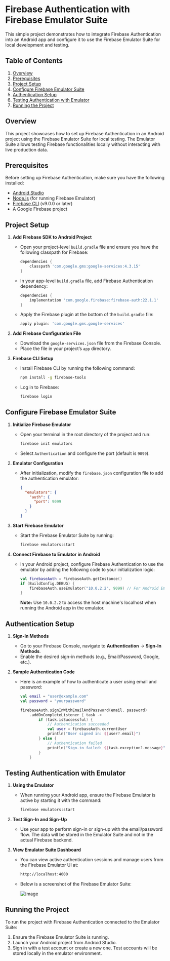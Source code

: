 # Firebase Authentication with Firebase Emulator Suite

This simple project demonstrates how to integrate Firebase Authentication into an Android app and configure it to use the Firebase Emulator Suite for local development and testing.

## Table of Contents
1. [Overview](#overview)
2. [Prerequisites](#prerequisites)
3. [Project Setup](#project-setup)
4. [Configure Firebase Emulator Suite](#configure-firebase-emulator-suite)
5. [Authentication Setup](#authentication-setup)
6. [Testing Authentication with Emulator](#testing-authentication-with-emulator)
7. [Running the Project](#running-the-project)

## Overview
This project showcases how to set up Firebase Authentication in an Android project using the Firebase Emulator Suite for local testing. The Emulator Suite allows testing Firebase functionalities locally without interacting with live production data.

## Prerequisites
Before setting up Firebase Authentication, make sure you have the following installed:
- [Android Studio](https://developer.android.com/studio)
- [Node.js](https://nodejs.org/) (for running Firebase Emulator)
- [Firebase CLI](https://firebase.google.com/docs/cli) (v9.0.0 or later)
- A Google Firebase project

## Project Setup

1. **Add Firebase SDK to Android Project**  
   - Open your project-level `build.gradle` file and ensure you have the following classpath for Firebase:

     ```groovy
     dependencies {
         classpath 'com.google.gms:google-services:4.3.15'
     }
     ```

   - In your app-level `build.gradle` file, add Firebase Authentication dependency:

     ```groovy
     dependencies {
         implementation 'com.google.firebase:firebase-auth:22.1.1'
     }
     ```

   - Apply the Firebase plugin at the bottom of the `build.gradle` file:

     ```groovy
     apply plugin: 'com.google.gms.google-services'
     ```

2. **Add Firebase Configuration File**
   - Download the `google-services.json` file from the Firebase Console.
   - Place the file in your project’s `app` directory.

3. **Firebase CLI Setup**
   - Install Firebase CLI by running the following command:

     ```bash
     npm install -g firebase-tools
     ```

   - Log in to Firebase:

     ```bash
     firebase login
     ```

## Configure Firebase Emulator Suite

1. **Initialize Firebase Emulator**
   - Open your terminal in the root directory of the project and run:

     ```bash
     firebase init emulators
     ```

   - Select `Authentication` and configure the port (default is `9099`).

2. **Emulator Configuration**
   - After initialization, modify the `firebase.json` configuration file to add the authentication emulator:

     ```json
     {
       "emulators": {
         "auth": {
           "port": 9099
         }
       }
     }
     ```

3. **Start Firebase Emulator**
   - Start the Firebase Emulator Suite by running:

     ```bash
     firebase emulators:start
     ```

4. **Connect Firebase to Emulator in Android**
   - In your Android project, configure Firebase Authentication to use the emulator by adding the following code to your initialization logic:

     ```kotlin
     val firebaseAuth = FirebaseAuth.getInstance()
     if (BuildConfig.DEBUG) {
         firebaseAuth.useEmulator("10.0.2.2", 9099) // For Android Emulator
     }
     ```

     **Note:** Use `10.0.2.2` to access the host machine's localhost when running the Android app in the emulator.

## Authentication Setup

1. **Sign-In Methods**
   - Go to your Firebase Console, navigate to **Authentication** → **Sign-In Methods**.
   - Enable the desired sign-in methods (e.g., Email/Password, Google, etc.).

2. **Sample Authentication Code**
   - Here is an example of how to authenticate a user using email and password:

     ```kotlin
     val email = "user@example.com"
     val password = "yourpassword"

     firebaseAuth.signInWithEmailAndPassword(email, password)
         .addOnCompleteListener { task ->
             if (task.isSuccessful) {
                 // Authentication succeeded
                 val user = firebaseAuth.currentUser
                 println("User signed in: ${user?.email}")
             } else {
                 // Authentication failed
                 println("Sign-in failed: ${task.exception?.message}")
             }
         }
     ```

## Testing Authentication with Emulator

1. **Using the Emulator**
   - When running your Android app, ensure the Firebase Emulator is active by starting it with the command:

     ```bash
     firebase emulators:start
     ```

2. **Test Sign-In and Sign-Up**
   - Use your app to perform sign-in or sign-up with the email/password flow. The data will be stored in the Emulator Suite and not in the actual Firebase backend.

3. **View Emulator Suite Dashboard**
   - You can view active authentication sessions and manage users from the Firebase Emulator UI at:

     ```bash
     http://localhost:4000
     ```
   - Below is a screenshot of the Firebase Emulator Suite:

     ![image](https://github.com/user-attachments/assets/107f71a6-05d0-407a-8182-39760ff78668)


## Running the Project

To run the project with Firebase Authentication connected to the Emulator Suite:

1. Ensure the Firebase Emulator Suite is running.
2. Launch your Android project from Android Studio.
3. Sign in with a test account or create a new one. Test accounts will be stored locally in the emulator environment.
